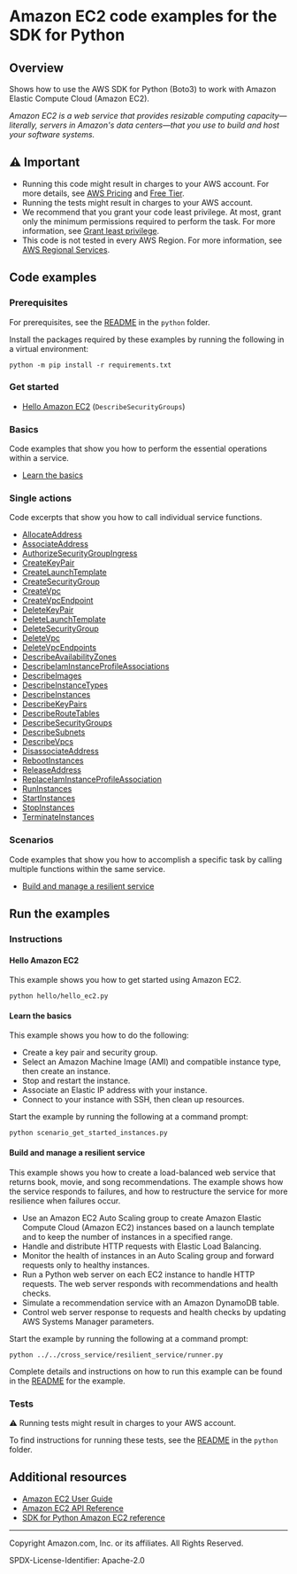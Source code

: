 # Amazon EC2 code examples for the SDK for Python

## Overview

Shows how to use the AWS SDK for Python (Boto3) to work with Amazon Elastic Compute Cloud (Amazon EC2).

<!--custom.overview.start-->
<!--custom.overview.end-->

_Amazon EC2 is a web service that provides resizable computing capacity—literally, servers in Amazon's data centers—that you use to build and host your software systems._

## ⚠ Important

* Running this code might result in charges to your AWS account. For more details, see [AWS Pricing](https://aws.amazon.com/pricing/) and [Free Tier](https://aws.amazon.com/free/).
* Running the tests might result in charges to your AWS account.
* We recommend that you grant your code least privilege. At most, grant only the minimum permissions required to perform the task. For more information, see [Grant least privilege](https://docs.aws.amazon.com/IAM/latest/UserGuide/best-practices.html#grant-least-privilege).
* This code is not tested in every AWS Region. For more information, see [AWS Regional Services](https://aws.amazon.com/about-aws/global-infrastructure/regional-product-services).

<!--custom.important.start-->
<!--custom.important.end-->

## Code examples

### Prerequisites

For prerequisites, see the [README](../../README.md#Prerequisites) in the `python` folder.

Install the packages required by these examples by running the following in a virtual environment:

```
python -m pip install -r requirements.txt
```

<!--custom.prerequisites.start-->
<!--custom.prerequisites.end-->

### Get started

- [Hello Amazon EC2](hello/hello_ec2.py#L11) (`DescribeSecurityGroups`)


### Basics

Code examples that show you how to perform the essential operations within a service.

- [Learn the basics](scenario_get_started_instances.py)


### Single actions

Code excerpts that show you how to call individual service functions.

- [AllocateAddress](elastic_ip.py#L56)
- [AssociateAddress](elastic_ip.py#L82)
- [AuthorizeSecurityGroupIngress](security_group.py#L68)
- [CreateKeyPair](key_pair.py#L57)
- [CreateLaunchTemplate](../../cross_service/resilient_service/auto_scaler.py#L383)
- [CreateSecurityGroup](security_group.py#L42)
- [CreateVpc](vpc.py#L39)
- [CreateVpcEndpoint](vpc.py#L86)
- [DeleteKeyPair](key_pair.py#L118)
- [DeleteLaunchTemplate](../../cross_service/resilient_service/auto_scaler.py#L447)
- [DeleteSecurityGroup](security_group.py#L148)
- [DeleteVpc](vpc.py#L136)
- [DeleteVpcEndpoints](vpc.py#L116)
- [DescribeAvailabilityZones](../../cross_service/resilient_service/auto_scaler.py#L473)
- [DescribeIamInstanceProfileAssociations](../../cross_service/resilient_service/auto_scaler.py#L216)
- [DescribeImages](instance.py#L253)
- [DescribeInstanceTypes](instance.py#L274)
- [DescribeInstances](instance.py#L106)
- [DescribeKeyPairs](key_pair.py#L89)
- [DescribeRouteTables](vpc.py#L63)
- [DescribeSecurityGroups](security_group.py#L108)
- [DescribeSubnets](../../cross_service/resilient_service/auto_scaler.py#L821)
- [DescribeVpcs](../../cross_service/resilient_service/auto_scaler.py#L684)
- [DisassociateAddress](elastic_ip.py#L121)
- [RebootInstances](../../cross_service/resilient_service/auto_scaler.py#L18)
- [ReleaseAddress](elastic_ip.py#L162)
- [ReplaceIamInstanceProfileAssociation](../../cross_service/resilient_service/auto_scaler.py#L244)
- [RunInstances](instance.py#L43)
- [StartInstances](instance.py#L190)
- [StopInstances](instance.py#L221)
- [TerminateInstances](instance.py#L158)

### Scenarios

Code examples that show you how to accomplish a specific task by calling multiple
functions within the same service.

- [Build and manage a resilient service](../../cross_service/resilient_service/runner.py)


<!--custom.examples.start-->
<!--custom.examples.end-->

## Run the examples

### Instructions


<!--custom.instructions.start-->
<!--custom.instructions.end-->

#### Hello Amazon EC2

This example shows you how to get started using Amazon EC2.

```
python hello/hello_ec2.py
```

#### Learn the basics

This example shows you how to do the following:

- Create a key pair and security group.
- Select an Amazon Machine Image (AMI) and compatible instance type, then create an instance.
- Stop and restart the instance.
- Associate an Elastic IP address with your instance.
- Connect to your instance with SSH, then clean up resources.

<!--custom.basic_prereqs.ec2_Scenario_GetStartedInstances.start-->
<!--custom.basic_prereqs.ec2_Scenario_GetStartedInstances.end-->

Start the example by running the following at a command prompt:

```
python scenario_get_started_instances.py
```


<!--custom.basics.ec2_Scenario_GetStartedInstances.start-->
<!--custom.basics.ec2_Scenario_GetStartedInstances.end-->


#### Build and manage a resilient service

This example shows you how to create a load-balanced web service that returns book, movie, and song recommendations. The example shows how the service responds to failures, and how to restructure the service for more resilience when failures occur.

- Use an Amazon EC2 Auto Scaling group to create Amazon Elastic Compute Cloud (Amazon EC2) instances based on a launch template and to keep the number of instances in a specified range.
- Handle and distribute HTTP requests with Elastic Load Balancing.
- Monitor the health of instances in an Auto Scaling group and forward requests only to healthy instances.
- Run a Python web server on each EC2 instance to handle HTTP requests. The web server responds with recommendations and health checks.
- Simulate a recommendation service with an Amazon DynamoDB table.
- Control web server response to requests and health checks by updating AWS Systems Manager parameters.

<!--custom.scenario_prereqs.cross_ResilientService.start-->
<!--custom.scenario_prereqs.cross_ResilientService.end-->

Start the example by running the following at a command prompt:

```
python ../../cross_service/resilient_service/runner.py
```


<!--custom.scenarios.cross_ResilientService.start-->
Complete details and instructions on how to run this example can be found in the
[README](../../cross_service/resilient_service/README.md) for the example.
<!--custom.scenarios.cross_ResilientService.end-->

### Tests

⚠ Running tests might result in charges to your AWS account.


To find instructions for running these tests, see the [README](../../README.md#Tests)
in the `python` folder.



<!--custom.tests.start-->
<!--custom.tests.end-->

## Additional resources

- [Amazon EC2 User Guide](https://docs.aws.amazon.com/AWSEC2/latest/UserGuide/concepts.html)
- [Amazon EC2 API Reference](https://docs.aws.amazon.com/AWSEC2/latest/APIReference/Welcome.html)
- [SDK for Python Amazon EC2 reference](https://boto3.amazonaws.com/v1/documentation/api/latest/reference/services/ec2.html)

<!--custom.resources.start-->
<!--custom.resources.end-->

---

Copyright Amazon.com, Inc. or its affiliates. All Rights Reserved.

SPDX-License-Identifier: Apache-2.0
